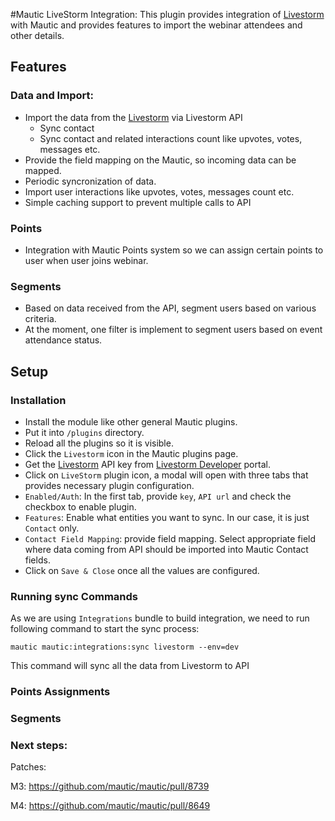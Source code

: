 #Mautic LiveStorm Integration:
This plugin provides integration of [Livestorm](https://livestorm.co) with Mautic and provides features to import the webinar attendees and other details.

## Features
### Data and Import:
- Import the data from the [Livestorm](https://livestorm.co) via Livestorm API
   - Sync contact
   - Sync contact and related interactions count like upvotes, votes, messages etc.  
- Provide the field mapping on the Mautic, so incoming data can be mapped.
- Periodic syncronization of data.
- Import user interactions like upvotes, votes, messages count etc.
- Simple caching support to prevent multiple calls to API

### Points
- Integration with Mautic Points system so we can assign certain points to user when user joins webinar.

### Segments
- Based on data received from the API, segment users based on various criteria.
- At the moment, one filter is implement to segment users based on event attendance status.

## Setup
### Installation
- Install the module like other general Mautic plugins.
- Put it into `/plugins` directory.
- Reload all the plugins so it is visible.
- Click the `Livestorm` icon in the Mautic plugins page.
- Get the [Livestorm](https://livestorm.co) API key from [Livestorm Developer](https://developers.livestorm.co/) portal.
- Click on `LiveStorm` plugin icon, a modal will open with three tabs that provides necessary plugin configuration. 
- `Enabled/Auth`: In the first tab, provide `key`, `API url` and check the checkbox to enable plugin.
- `Features`: Enable what entities you want to sync. In our case, it is just `Contact` only.
- `Contact Field Mapping`: provide field mapping. Select appropriate field where data coming from API should be imported into Mautic Contact fields.
- Click on `Save & Close` once all the values are configured.

### Running sync Commands
As we are using `Integrations` bundle to build integration, we need to run following command to start the sync process:

```mautic mautic:integrations:sync livestorm --env=dev```

This command will sync all the data from Livestorm to API

### Points Assignments


### Segments


### Next steps:


Patches:

M3: https://github.com/mautic/mautic/pull/8739

M4: https://github.com/mautic/mautic/pull/8649
